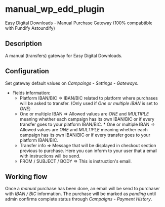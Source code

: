 manual_wp_edd_plugin
==================
Easy Digital Downloads - Manual Purchase Gateway (100% compabtible with Fundify Astoundify)

Description 
--------------
A manual (transfers) gateway for Easy Digital Downloads.

Configuration
--------------
Set gateway default values on *Campaings - Settings - Gateways*.

- Fields information:
	* Platform IBAN/BIC => IBAN/BIC related to platform where purchases will be asked to transfer. (Only used if *One or multiple IBAN* is set to *ONE*)
	* One or multiple IBAN => Allowed values are *ONE* and *MULTIPLE* meaning whether each campaign has its own IBAN/BIC or if every transfer goes to your platform IBAN/BIC.                                                                         * One or multiple IBAN => Allowed values are *ONE* and *MULTIPLE* meaning whether each campaign has its own IBAN/BIC or if every transfer goes to your platform IBAN/BIC.
	* Transfer info => Message that will be displayed in checkout section previous to purchase. Here you can inform to your user that a email with instructions will be send.
	* FROM / SUBJECT / BODY => This is instruction's email.

Working flow
--------------
Once a *manual* purchase has been done, an email will be send to purchaser with *IBAN / BIC* information. The purchase will be marked as *pending* until admin confirms complete status through *Campaigns - Payment History*. 

